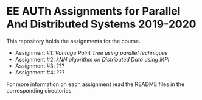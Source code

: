 # EE AUTh Assignments for Parallel And Distributed Systems 2019-2020


This repository holds the assignments for the course. 

- Assignment #1: *Vantage Point Tree using parallel techniques*
- Assignment #2: *kNN algorithm on Distributed Data using MPI*
- Assignment #3: ???
- Assignment #4: ???

For more information on each assignment read the README files in the corresponding directories.
